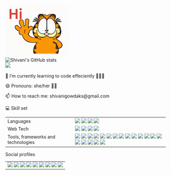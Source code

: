<!-- ### Hi there 👋 -->
<img src="./gifs/hi.gif" width = "200"></img>
<br/>
![Shivani's GitHub stats](https://github-readme-stats.vercel.app/api?username=sgowdaks&show_icons=true)
</br>
![](https://komarev.com/ghpvc/?username=sgowdaks)
<!-- <h3>Tech enthusiast, eager to learn new technologies and a team player with ability to deliver high quality work on time.</h3> -->
<p>🌱 I’m currently learning to code effeciently 👩🏻‍💻</p>
<p>😄 Pronouns: she/her 💃🏻</p>
<p>📫 How to reach me: shivanigowdaks@gmail.com</p>
<!-- ![Shivani's GitHub stats](https://github-readme-stats.vercel.app/api?username=sgowdaks&show_icons=true) -->
<!-- - 🌱 I’m currently learning how to code effeciently
- 😄 Pronouns: she/her -->
<!-- - 📫 How to Reach me: shivanigowdaks@gmail.com  -->

<!-- - click [here](https://sgowdaks.github.io/) to know more about me!
 -->
<p>💻 Skill set</p>

<table>
 <tr>
  <td>Languages</td>
  <td>
<img src="https://img.shields.io/badge/java-%23ED8B00.svg?style=for-the-badge&logo=java&logoColor=white"/>
<img src="https://img.shields.io/badge/python-3670A0?style=for-the-badge&logo=python&logoColor=ffdd54"/>
<img src="https://img.shields.io/badge/c-%2300599C.svg?style=for-the-badge&logo=c&logoColor=white"/>
<img src="https://img.shields.io/badge/javascript-%23323330.svg?style=for-the-badge&logo=javascript&logoColor=%23F7DF1E"/>
 </td>
 </tr>
 <tr>
  <td>Web Tech</td>
  <td>
 <img src="https://img.shields.io/badge/html5-%23E34F26.svg?style=for-the-badge&logo=html5&logoColor=white"/>
<img src="https://img.shields.io/badge/css3-%231572B6.svg?style=for-the-badge&logo=css3&logoColor=white"/>
<img src="https://img.shields.io/badge/bootstrap-%23563D7C.svg?style=for-the-badge&logo=bootstrap&logoColor=white"/>
<img src="https://img.shields.io/badge/react-%2320232a.svg?style=for-the-badge&logo=react&logoColor=%2361DAFB"/>
 </td>
  </td>
 </tr>
 <tr>
  <td>Tools, frameworks and technologies</td>
  <td>
 <img src="https://img.shields.io/badge/mysql-%2300f.svg?style=for-the-badge&logo=mysql&logoColor=white"/>
<img src="https://img.shields.io/badge/git-%23F05033.svg?style=for-the-badge&logo=git&logoColor=white"/>
<img src="https://img.shields.io/badge/jira-%230A0FFF.svg?style=for-the-badge&logo=jira&logoColor=white"/>
<img src="https://img.shields.io/badge/Oracle-F80000?style=for-the-badge&logo=oracle&logoColor=white"/>
 <img src="https://img.shields.io/badge/Linux-FCC624?style=for-the-badge&logo=linux&logoColor=black"/>
<img src="https://img.shields.io/badge/Postman-FF6C37?style=for-the-badge&logo=postman&logoColor=white"/>
<img src="https://img.shields.io/badge/jupyter-%23FA0F00.svg?style=for-the-badge&logo=jupyter&logoColor=white"/>
<img src="https://img.shields.io/badge/pycharm-143?style=for-the-badge&logo=pycharm&logoColor=black&color=black&labelColor=green"/> 
   <img src="https://img.shields.io/badge/scikit--learn-%23F7931E.svg?style=for-the-badge&logo=scikit-learn&logoColor=white"/>
<img src="https://img.shields.io/badge/Microsoft_Excel-217346?style=for-the-badge&logo=microsoft-excel&logoColor=white"/>
 <img src="https://img.shields.io/badge/latex-%23008080.svg?style=for-the-badge&logo=latex&logoColor=white"/>
<img src="https://img.shields.io/badge/jenkins-%232C5263.svg?style=for-the-badge&logo=jenkins&logoColor=white"/>
   <img src="https://img.shields.io/badge/PyTorch-%23EE4C2C.svg?style=for-the-badge&logo=PyTorch&logoColor=white"/>
<img src="https://img.shields.io/badge/numpy-%23013243.svg?style=for-the-badge&logo=numpy&logoColor=white)"/>
 <img src="https://img.shields.io/badge/Visual%20Studio%20Code-0078d7.svg?style=for-the-badge&logo=visual-studio-code&logoColor=white"/>
<img src="https://img.shields.io/badge/Red%20Hat-EE0000?style=for-the-badge&logo=redhat&logoColor=white"/>
   <img src="https://img.shields.io/badge/PyTorch-%23EE4C2C.svg?style=for-the-badge&logo=PyTorch&logoColor=white"/>
<img src="https://img.shields.io/badge/Plotly-%233F4F75.svg?style=for-the-badge&logo=plotly&logoColor=white"/>
   <img src="https://img.shields.io/badge/Repl.it-%230D101E.svg?style=for-the-badge&logo=replit&logoColor=white"/>
    
 </td>
 </td>
  </td>
 </tr>
 </table>
 <p>Social profiles</p>
 <table>
 <tr>
  <td>
 <a href="https://www.linkedin.com/in/sgowdaks/">
<img src="https://img.shields.io/badge/sgowdaks-%230077B5.svg?style=for-the-badge&logo=linkedin&logoColor=white"/></a>
   <a href="https://www.instagram.com/sgowda_ks/">
<img src="https://img.shields.io/badge/sgowda_ks-%23E4405F.svg?style=for-the-badge&logo=Instagram&logoColor=white"/></a>
   <a href="https://replit.com/@sgowdaks">
<img src="https://img.shields.io/badge/Repl.it-%230D101E.svg?style=for-the-badge&logo=replit&logoColor=white"/></a>
   <a href="https://stackoverflow.com/users/16838276/shivani-gowda?tab=profile">
<img src="https://img.shields.io/badge/-Stackoverflow-FE7A16?style=for-the-badge&logo=stack-overflow&logoColor=white"/></a>
<img src="https://img.shields.io/badge/GeeksforGeeks-gray?style=for-the-badge&logo=geeksforgeeks&logoColor=35914c"/>
<img src="https://img.shields.io/badge/-Hackerrank-2EC866?style=for-the-badge&logo=HackerRank&logoColor=white"/>
   <a href="https://leetcode.com/shivanigowda/">
<img src="https://img.shields.io/badge/LeetCode-000000?style=for-the-badge&logo=LeetCode&logoColor=#d16c06"/></a>
<img src="https://img.shields.io/badge/StackExchange-%23ffffff.svg?style=for-the-badge&logo=StackExchange&logoColor=white"/>
 <a href="https://twitter.com/sgowdaks">  <img src="https://img.shields.io/badge/sgowdaks-%231DA1F2.svg?style=for-the-badge&logo=Twitter&logoColor=white"/> </a>
 </td>
 </tr>
 <tr>
  </table>
 


<!-- <h4>Tools, frameworks and technologies: React.js, Oracle Database, Jira, Jenkins, Git, Scikit-learn, NumPy, Linux, Microsoft Excel, Latex, Postman, RedHat OpenShift, Visual Studio code, PyCharm, Jupyter Lab.</h4> -->

<!-- - Skill set:
- Languages: Python, Java, C, JavaScript, SQL
- Web technologies: HTML, CSS, Bootstrap, RDBMS
--Tools, frameworks and technologies: React.js, Oracle Database, Jira, Jenkins, Git, Scikit-learn, NumPy, Linux, Microsoft Excel, Latex, Postman, RedHat OpenShift, - Visual Studio code, PyCharm, Jupyter Lab. -->



<!--
**shivaniks/shivaniks** is a ✨ _special_ ✨ repository because its `README.md` (this file) appears on your GitHub profile.

Here are some ideas to get you started:

- 🔭 I’m currently working on ...
- 🌱 I’m currently learning ...
- 👯 I’m looking to collaborate on ...
- 🤔 I’m looking for help with ...
- 💬 Ask me about ...

- 📫 How to Reach me: shivanigowdaks@gmail.com

- 📫 Reach me at: shivanigowdaks@gmail.com
- 😄 Pronouns: 
- ⚡ Fun fact: ...
-->
